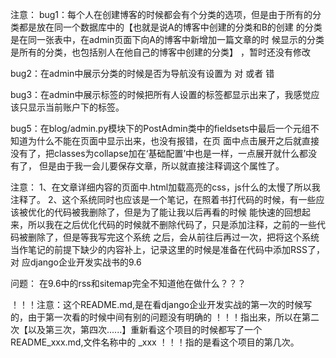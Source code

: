 注意：
bug1：每个人在创建博客的时候都会有个分类的选项，但是由于所有的分
类都是放在同一个数据库中的【也就是说A的博客中创建的分类和B的创建
的分类是在同一张表中，在admin页面下向A的博客中新增加一篇文章的时
候显示的分类是所有的分类，也包括别人在他自己的博客中创建的分类】
，暂时还没有修改

bug2：在admin中展示分类的时候是否为导航没有设置为 对 或者 错

bug3：在admin中展示标签的时候把所有人设置的标签都显示出来了，我感觉应该只显示当前账户下的标签。

bug5：在blog/admin.py模块下的PostAdmin类中的fieldsets中最后一个元组不知道为什么不能在页面中显示出来，也没有报错，在页
	面中点击展开之后就直接没有了，把classes为collapse加在‘基础配置’中也是一样，一点展开就什么都没有了，
	但是由于我一会儿要保存文章，所以就直接注释调这个属性了。

注意：
1、在文章详细内容的页面中.html加载高亮的css，js什么的太慢了所以我注释了。
2、这个系统同时也应该是一个笔记，在照着书打代码的时候，有一些应该被优化的代码被我删除了，但是为了能让我以后再看的时候
	能快速的回想起来，所以我在之后优化代码的时候就不删除代码了，只是添加注释，之前的一些代码被删除了，但是等我写完这个系统
	之后，会从前往后再过一次，把将这个系统当作笔记的前提下缺少的内容补上，记录这里的时候是准备在代码中添加RSS了，对
	应django企业开发实战书的9.6

问题：
	在9.6中的rss和sitemap完全不知道他在做什么？？？

！！！注意：这个README.md,是在看django企业开发实战的第一次的时候写的，由于第一次看的时候中间有别的问题没有明确的
！！！指出来，所以在第二次【以及第三次，第四次......】重新看这个项目的时候都写了一个README_xxx.md,文件名称中的 _xxx
！！！指的是看这个项目的第几次。
